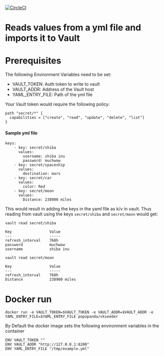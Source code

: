 [![CircleCI](https://circleci.com/gh/popopanda/vkseeder/tree/master.svg?style=svg)](https://circleci.com/gh/popopanda/vkseeder/tree/master)

# Reads values from a yml file and imports it to Vault

# Prerequisites
The following Environment Variables need to be set:

- VAULT_TOKEN: Auth token to write to vault
- VAULT_ADDR: Address of the Vault host
- YAML_ENTRY_FILE: Path of the yml file

Your Vault token would require the following policy:

```
path "secret/*" {
  capabilities = ["create", "read", "update", "delete", "list"]
}
```


#### Sample yml file

```
keys:
    - key: secret/shiba
      values:
        username: shiba inu
        password: muchwow
    - key: secret/spaceship
      values:
        destination: mars
    - key: secret/car
      values:
        color: Red
    - key: secret/moon
      values:
        Distance: 238900 miles
```

This would result in adding the keys in the yaml file as k/v in vault. Thus reading from vault using the keys `secret/shiba` and `secret/moon` would get:

```
vault read secret/shiba

Key                 Value
---                 -----
refresh_interval    768h
password            muchwow
username            shiba inu

vault read secret/moon

Key                 Value
---                 -----
refresh_interval    768h
Distance            238900 miles
```

# Docker run
`docker run -e VAULT_TOKEN=$VAULT_TOKEN -e VAULT_ADDR=$VAULT_ADDR -e YAML_ENTRY_FILE=$YAML_ENTRY_FILE popopanda/vkseeder`

By Default the docker image sets the following environment variables in the container

```
ENV VAULT_TOKEN ""
ENV VAULT_ADDR "http://127.0.0.1:8200"
ENV YAML_ENTRY_FILE "/tmp/example.yml"
```
